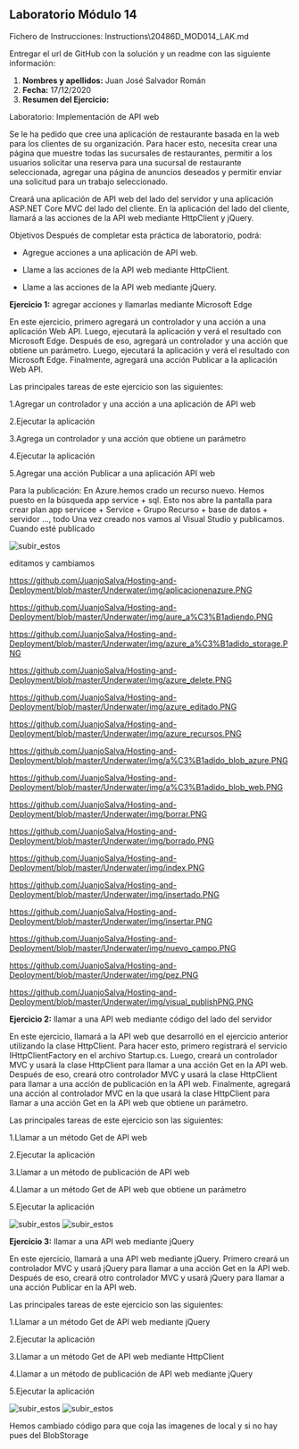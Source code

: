 ## Laboratorio Módulo 14

Fichero de Instrucciones: Instructions\20486D_MOD014_LAK.md

Entregar el url de GitHub con la solución y un readme con las siguiente información:

1. **Nombres y apellidos:** Juan José Salvador Román
2. **Fecha:** 17/12/2020
3. **Resumen del Ejercicio:** 

Laboratorio: Implementación de API web

Se le ha pedido que cree una aplicación de restaurante basada en la web para los clientes de su organización. Para hacer esto, necesita crear una página que muestre todas las sucursales de restaurantes, permitir a los usuarios solicitar una reserva para una sucursal de restaurante seleccionada, agregar una página de anuncios deseados y permitir enviar una solicitud para un trabajo seleccionado.

Creará una aplicación de API web del lado del servidor y una aplicación ASP.NET Core MVC del lado del cliente. En la aplicación del lado del cliente, llamará a las acciones de la API web mediante HttpClient y jQuery.

Objetivos
Después de completar esta práctica de laboratorio, podrá:

- Agregue acciones a una aplicación de API web.

- Llame a las acciones de la API web mediante HttpClient.

- Llame a las acciones de la API web mediante jQuery.

**Ejercicio 1:**
agregar acciones y llamarlas mediante Microsoft Edge

En este ejercicio, primero agregará un controlador y una acción a una aplicación Web API. Luego, ejecutará la aplicación y verá el resultado con Microsoft Edge. Después de eso, agregará un controlador y una acción que obtiene un parámetro. Luego, ejecutará la aplicación y verá el resultado con Microsoft Edge. Finalmente, agregará una acción Publicar a la aplicación Web API.

Las principales tareas de este ejercicio son las siguientes:

1.Agregar un controlador y una acción a una aplicación de API web

2.Ejecutar la aplicación

3.Agrega un controlador y una acción que obtiene un parámetro

4.Ejecutar la aplicación

5.Agregar una acción Publicar a una aplicación API web


Para la publicación:
En Azure.hemos crado un recurso nuevo. Hemos puesto en la búsqueda app service + sql.
Esto nos abre la pantalla para crear plan app servicee + Service + Grupo Recurso + base de datos + servidor ..., todo
Una vez creado nos vamos al Visual Studio y publicamos. Cuando esté publicado

![subir_estos](https://github.com/JuanjoSalva/Hosting-and-Deployment/blob/master/Underwater/img/visualstudio_publish.PNG)

editamos y cambiamos 

https://github.com/JuanjoSalva/Hosting-and-Deployment/blob/master/Underwater/img/aplicacionenazure.PNG

https://github.com/JuanjoSalva/Hosting-and-Deployment/blob/master/Underwater/img/aure_a%C3%B1adiendo.PNG

https://github.com/JuanjoSalva/Hosting-and-Deployment/blob/master/Underwater/img/azure_a%C3%B1adido_storage.PNG

https://github.com/JuanjoSalva/Hosting-and-Deployment/blob/master/Underwater/img/azure_delete.PNG

https://github.com/JuanjoSalva/Hosting-and-Deployment/blob/master/Underwater/img/azure_editado.PNG

https://github.com/JuanjoSalva/Hosting-and-Deployment/blob/master/Underwater/img/azure_recursos.PNG

https://github.com/JuanjoSalva/Hosting-and-Deployment/blob/master/Underwater/img/a%C3%B1adido_blob_azure.PNG

https://github.com/JuanjoSalva/Hosting-and-Deployment/blob/master/Underwater/img/a%C3%B1adido_blob_web.PNG

https://github.com/JuanjoSalva/Hosting-and-Deployment/blob/master/Underwater/img/borrar.PNG

https://github.com/JuanjoSalva/Hosting-and-Deployment/blob/master/Underwater/img/borrado.PNG

https://github.com/JuanjoSalva/Hosting-and-Deployment/blob/master/Underwater/img/index.PNG

https://github.com/JuanjoSalva/Hosting-and-Deployment/blob/master/Underwater/img/insertado.PNG

https://github.com/JuanjoSalva/Hosting-and-Deployment/blob/master/Underwater/img/insertar.PNG

https://github.com/JuanjoSalva/Hosting-and-Deployment/blob/master/Underwater/img/nuevo_campo.PNG

https://github.com/JuanjoSalva/Hosting-and-Deployment/blob/master/Underwater/img/pez.PNG

https://github.com/JuanjoSalva/Hosting-and-Deployment/blob/master/Underwater/img/visual_publishPNG.PNG


**Ejercicio 2:**
llamar a una API web mediante código del lado del servidor

En este ejercicio, llamará a la API web que desarrolló en el ejercicio anterior utilizando la clase HttpClient. Para hacer esto, primero registrará el servicio IHttpClientFactory en el archivo Startup.cs. Luego, creará un controlador MVC y usará la clase HttpClient para llamar a una acción Get en la API web. Después de eso, creará otro controlador MVC y usará la clase HttpClient para llamar a una acción de publicación en la API web. Finalmente, agregará una acción al controlador MVC en la que usará la clase HttpClient para llamar a una acción Get en la API web que obtiene un parámetro.

Las principales tareas de este ejercicio son las siguientes:

1.Llamar a un método Get de API web

2.Ejecutar la aplicación

3.Llamar a un método de publicación de API web

4.Llamar a un método Get de API web que obtiene un parámetro

5.Ejecutar la aplicación


![subir_estos](C:\Users\Juanjo\Desktop\subir_estos.PNG)
![subir_estos](C:\Users\Juanjo\Desktop\subir_estos.PNG)




**Ejercicio 3:**
llamar a una API web mediante jQuery

En este ejercicio, llamará a una API web mediante jQuery. Primero creará un controlador MVC y usará jQuery para llamar a una acción Get en la API web. Después de eso, creará otro controlador MVC y usará jQuery para llamar a una acción Publicar en la API web.

Las principales tareas de este ejercicio son las siguientes:

1.Llamar a un método Get de API web mediante jQuery

2.Ejecutar la aplicación

3.Llamar a un método Get de API web mediante HttpClient

4.Llamar a un método de publicación de API web mediante jQuery

5.Ejecutar la aplicación

![subir_estos](C:\Users\Juanjo\Desktop\subir_estos.PNG)
![subir_estos](C:\Users\Juanjo\Desktop\subir_estos.PNG)


Hemos cambiado código para que coja las imagenes de local y si no hay pues del BlobStorage
